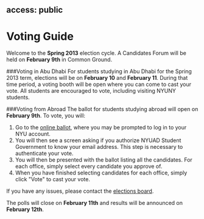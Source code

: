 access: public
---
Voting Guide
===

Welcome to the **Spring 2013** election cycle. A Candidates Forum will be held on **February 9th** in Common Ground.

###Voting in Abu Dhabi
For students studying in Abu Dhabi for the Spring 2013 term, elections will be on **February 10** and **February 11**.
During that time period, a voting booth will be open where you can come to cast your vote.
All students are encouraged to vote, including visiting NYUNY students.

###Voting from Abroad
The ballot for students studying abroad will open on **February 9th**. To vote, you will:

1. Go to the [online ballot](http://voting.sg.nyuad.org), where you may be prompted to log in to your NYU account.
2. You will then see a screen asking if you authorize NYUAD Student Government to know your email address. This step is necessary to authenticate your vote.
3. You will then be presented with the ballot listing all the candidates. For each office, simply select every candidate you approve of.
4. When you have finished selecting candidates for each office, simply click "Vote" to cast your vote.

If you have any issues, please contact the [elections board](mailto:nyuad.student.electionboard@nyu.edu).

The polls will close on **February 11th** and results will be announced on **February 12th**.
